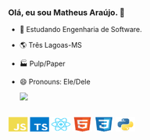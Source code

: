 
### Olá, eu sou Matheus Araújo. 👋

- 🌱 Estudando Engenharia de Software.
- 🌎 Três Lagoas-MS
- 🏭 Pulp/Paper
- 😄 Pronouns: Ele/Dele

  <picture>
  <source
    srcset="https://github-readme-stats.vercel.app/api?username=araujodener&theme=dark&show_icons=true"
    media="(prefers-color-scheme: dark)"
   />
  <source
    srcset="https://github-readme-stats.vercel.app/api?username=araujodener&theme=dark&show_icons=true"
    media="(prefers-color-scheme: dark)"
  />
  <img src="https://github-readme-stats.vercel.app/api?username=araujodener&theme=dark&show_icons=true" />
</picture>
<div style="display: inline_block"><br>
  <img align="center" alt="Rafa-Js" height="30" width="40" src="https://raw.githubusercontent.com/devicons/devicon/master/icons/javascript/javascript-plain.svg">
  <img align="center" alt="Rafa-Ts" height="30" width="40" src="https://raw.githubusercontent.com/devicons/devicon/master/icons/typescript/typescript-plain.svg">
  <img align="center" alt="Rafa-React" height="30" width="40" src="https://raw.githubusercontent.com/devicons/devicon/master/icons/react/react-original.svg">
  <img align="center" alt="Rafa-HTML" height="30" width="40" src="https://raw.githubusercontent.com/devicons/devicon/master/icons/html5/html5-original.svg">
  <img align="center" alt="Rafa-CSS" height="30" width="40" src="https://raw.githubusercontent.com/devicons/devicon/master/icons/css3/css3-original.svg">
  <img align="center" alt="Rafa-Python" height="30" width="40" src="https://raw.githubusercontent.com/devicons/devicon/master/icons/python/python-original.svg">
  </div>
